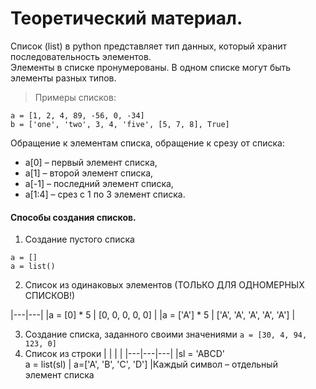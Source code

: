 # Теоретический материал.
Список (list) в python представляет тип данных, который хранит последовательность элементов.<br>
Элементы в списке пронумерованы. В одном списке могут быть элементы разных типов.<br>

> Примеры списков:
```
a = [1, 2, 4, 89, -56, 0, -34]
b = ['one', 'two', 3, 4, 'five', [5, 7, 8], True]
```
Обращение к элементам списка, обращение к срезу от списка:

- a[0] – первый элемент списка,
- a[1] – второй элемент списка,
- a[-1] – последний элемент списка,
- a[1:4] – срез с 1 по 3 элемент списка.

#### Способы создания списков.
1. Создание пустого списка
```
a = []
a = list()
```
2. Список из одинаковых элементов (ТОЛЬКО ДЛЯ ОДНОМЕРНЫХ СПИСКОВ!)


|---|---|
|a = [0] * 5   | [0, 0, 0, 0, 0] |
|a = ['A'] * 5 | ['A', 'A', 'A', 'A', 'A'] |

3. Создание списка, заданного своими значениями
```a = [30, 4, 94, 123, 0]```
4. Список из строки
|   |   |   |
|---|---|---|
|sl = 'ABCD'<br>a = list(sl)  | a=['A', 'B', 'C', 'D'] |Каждый символ – отдельный<br> элемент списка

